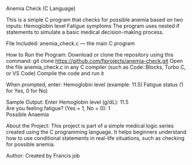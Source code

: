 Anemia Check (C Language)

This is a simple C program that checks for possible anemia based on two inputs:
Hemoglobin level
Fatigue symptoms
The program uses nested if statements to simulate a basic medical decision-making process.

File Included:
anemia_check.c — the main C program

How to Run the Program:
Download or clone the repository using this command:
git clone https://github.com/fjprojects/anemia-check.git
Open the file anemia_check.c in any C compiler (such as Code::Blocks, Turbo C, or VS Code)
Compile the code and run it

When prompted, enter:
Hemoglobin level (example: 11.5)
Fatigue status (1 for Yes, 0 for No)

Sample Output:
Enter Hemoglobin level (g/dL): 11.5  
Are you feeling fatigue? (Yes = 1, No = 0): 1  
Possible Anaemia

About the Project:
This project is part of a simple medical logic series created using the C programming language. It helps beginners understand how to use conditional statements in real-life situations, such as checking for possible anemia.

Author:
Created by Francis job
